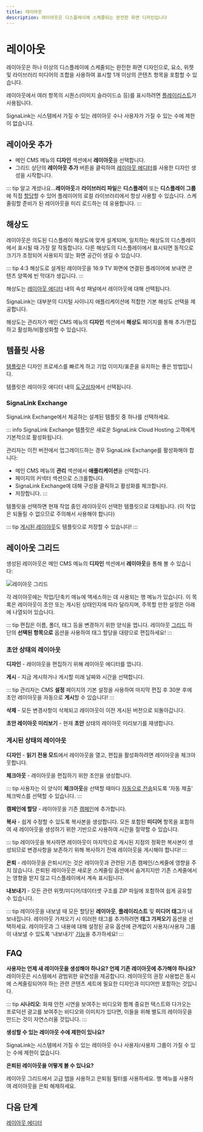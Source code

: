```yaml
---
title: 레이아웃
description: 레이아웃은 디스플레이에 스케줄되는 완전한 화면 디자인입니다
---
```


# 레이아웃

레이아웃은 하나 이상의 디스플레이에 스케줄되는 완전한 화면 디자인으로, 요소, 위젯 및 라이브러리 미디어의 조합을 사용하여 표시할 1개 이상의 콘텐츠 항목을 포함할 수 있습니다.

레이아웃에서 여러 항목의 시퀀스(이미지 슬라이드쇼 등)를 표시하려면 [플레이리스트](/guide/media/playlists)가 사용됩니다.

SignaLink는 시스템에서 가질 수 있는 레이아웃 수나 사용자가 가질 수 있는 수에 제한이 없습니다.

## 레이아웃 추가

- 메인 CMS 메뉴의 **디자인** 섹션에서 **레이아웃**을 선택합니다.
- 그리드 상단의 **레이아웃 추가** 버튼을 클릭하여 [레이아웃 에디터](/guide/layouts/editor)를 사용한 디자인 생성을 시작합니다.

::: tip
알고 계셨나요…**레이아웃**과 **라이브러리 파일**은 **디스플레이** 또는 **디스플레이 그룹**에 직접 [할당](/guide/displays/configuration#assign-files--layouts)할 수 있어 플레이어의 로컬 라이브러리에서 항상 사용할 수 있습니다. 스케줄링할 준비가 된 레이아웃을 미리 로드하는 데 유용합니다.
:::

## 해상도

레이아웃은 의도된 디스플레이 해상도에 맞게 설계되며, 일치하는 해상도의 디스플레이에서 표시될 때 가장 잘 작동합니다. 다른 해상도의 디스플레이에서 표시되면 동적으로 크기가 조정되어 사용되지 않는 화면 공간이 생길 수 있습니다.

::: tip
4:3 해상도로 설계된 레이아웃을 16:9 TV 화면에 연결된 플레이어에 보내면 콘텐츠 양쪽에 빈 막대가 생깁니다.
:::

해상도는 [레이아웃 에디터](/guide/layouts/editor) 내의 속성 패널에서 레이아웃에 대해 선택됩니다.

SignaLink는 대부분의 디지털 사이니지 애플리케이션에 적합한 기본 해상도 선택을 제공합니다.

해상도는 관리자가 메인 CMS 메뉴의 **디자인** 섹션에서 **해상도** 페이지를 통해 추가/편집하고 활성화/비활성화할 수 있습니다.

## 템플릿 사용

[템플릿](/guide/layouts/templates)은 디자인 프로세스를 빠르게 하고 기업 이미지/표준을 유지하는 좋은 방법입니다.

템플릿은 레이아웃 에디터 내의 [도구상자](/guide/layouts/editor#toolbox)에서 선택됩니다.

### SignaLink Exchange

SignaLink Exchange에서 제공하는 설계된 템플릿 중 하나를 선택하세요.

::: info
SignaLink Exchange 템플릿은 새로운 SignaLink Cloud Hosting 고객에게 기본적으로 활성화됩니다.

관리자는 이전 버전에서 업그레이드하는 경우 SignaLink Exchange를 활성화해야 합니다:

- 메인 CMS 메뉴의 **관리** 섹션에서 **애플리케이션**을 선택합니다.
- 페이지의 커넥터 섹션으로 스크롤합니다.
- SignaLink Exchange에 대해 구성을 클릭하고 활성화를 체크합니다.
- 저장합니다.
:::

템플릿을 선택하면 현재 작업 중인 레이아웃이 선택한 템플릿으로 대체됩니다. (이 작업은 되돌릴 수 없으므로 주의해서 사용해야 합니다)

::: tip
[게시된 레이아웃](/guide/layouts/editor/publish-options)도 템플릿으로 저장할 수 있습니다!
:::

## 레이아웃 그리드

생성된 레이아웃은 메인 CMS 메뉴의 **디자인** 섹션에서 **레이아웃**을 통해 볼 수 있습니다:

![레이아웃 그리드](/img/v4_layouts_grid.png)

각 레이아웃에는 작업/단축키 메뉴에 액세스하는 데 사용되는 행 메뉴가 있습니다. 이 목록은 레이아웃이 초안 또는 게시된 상태인지에 따라 달라지며, 주목할 만한 설정은 아래에 나열되어 있습니다.

::: tip
편집은 이름, 폴더, 태그 등을 변경하기 위한 양식을 엽니다.
레이아웃 [그리드](/guide/tour/cms-navigation#grids) 하단의 **선택된 항목으로** 옵션을 사용하여 태그 할당을 대량으로 편집하세요!
:::

### 초안 상태의 레이아웃

**디자인** - 레이아웃을 편집하기 위해 레이아웃 에디터를 엽니다.

**게시** - 지금 게시하거나 게시할 미래 날짜와 시간을 선택합니다.

::: tip
관리자는 CMS **설정** 페이지의 기본 설정을 사용하여 마지막 편집 후 30분 후에 초안 레이아웃을 자동으로 **게시**할 수 있습니다!
:::

**삭제** - 모든 변경사항이 삭제되고 레이아웃이 이전 게시된 버전으로 되돌아갑니다.

**초안 레이아웃 미리보기** - 현재 **초안** 상태의 레이아웃 미리보기를 재생합니다.

### 게시된 상태의 레이아웃

**디자인** - **읽기 전용 모드**에서 레이아웃을 열고, 편집을 활성화하려면 레이아웃을 체크아웃합니다.

**체크아웃** - 레이아웃을 편집하기 위한 초안을 생성합니다.

::: tip
사용자는 이 양식이 **체크아웃**을 선택할 때마다 [자동으로 전송](/guide/tour/cms-navigation#automatic-submission-of-forms)되도록 '자동 제출' 체크박스를 선택할 수 있습니다.
:::

**캠페인에 할당** - 레이아웃을 기존 [캠페인](/guide/layouts/campaigns)에 추가합니다.

**복사** - 쉽게 수정할 수 있도록 복사본을 생성합니다. 모든 포함된 **미디어** 항목을 포함하여 새 레이아웃을 생성하기 위한 기반으로 사용하여 시간을 절약할 수 있습니다.

::: tip
레이아웃을 복사하면 레이아웃이 마지막으로 게시된 지점의 정확한 복사본이 생성되므로 변경사항을 보존하기 위해 복사하기 전에 레이아웃을 게시해야 합니다!
:::

**은퇴** - 레이아웃을 은퇴시키는 것은 레이아웃과 관련된 기존 캠페인/스케줄에 영향을 주지 않습니다. 은퇴된 레이아웃은 새로운 스케줄링 옵션에서 숨겨지지만 기존 스케줄에서는 영향을 받지 않고 디스플레이에서 계속 표시됩니다.

**내보내기** - 모든 관련 위젯/미디어/데이터셋 구조를 ZIP 파일에 포함하여 쉽게 공유할 수 있습니다.

::: tip
레이아웃을 내보낼 때 모든 할당된 **레이아웃**, **플레이리스트** 및 **미디어 태그**가 내보내집니다. 레이아웃 가져오기 시 이러한 태그를 추가하려면 **태그 가져오기** 옵션을 선택하세요.
레이아웃과 그 내용에 대해 설정된 공유 옵션에 관계없이 사용자/사용자 그룹이 내보낼 수 있도록 '내보내기' [기능](/guide/users/features-and-sharing)을 추가하세요!
:::

## FAQ

**사용자는 언제 새 레이아웃을 생성해야 하나요? 언제 기존 레이아웃에 추가해야 하나요?**
레이아웃은 시스템에서 광범위한 유연성을 제공합니다. 레이아웃의 권장 사용법은 동시에 스케줄링되어야 하는 관련 콘텐츠 세트에 필요한 디자인과 미디어만 포함하는 것입니다.

::: tip
**시나리오**:
화재 안전 시연을 보여주는 비디오와 함께 중요한 텍스트와 다가오는 프로덕션 광고를 보여주는 비디오와 이미지가 있다면, 이들을 위해 별도의 레이아웃을 만드는 것이 자연스러울 것입니다.
:::

**생성할 수 있는 레이아웃 수에 제한이 있나요?**

SignaLink는 시스템에서 가질 수 있는 레이아웃 수나 사용자/사용자 그룹이 가질 수 있는 수에 제한이 없습니다.

**은퇴된 레이아웃을 어떻게 볼 수 있나요?**

레이아웃 그리드에서 고급 탭을 사용하고 은퇴됨 필터를 사용하세요. 행 메뉴를 사용하여 레이아웃을 은퇴 해제하세요.

## 다음 단계

[레이아웃 에디터](/guide/layouts/editor) 